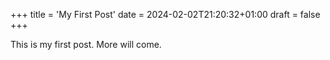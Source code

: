 +++
title = 'My First Post'
date = 2024-02-02T21:20:32+01:00
draft = false
+++

This is my first post. More will come.